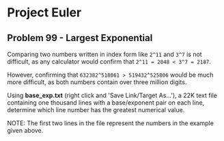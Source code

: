 # Project Euler

## Problem 99 - Largest Exponential

Comparing two numbers written in index form like `2^11` and `3^7` is not difficult, as any calculator would confirm that `2^11 = 2048 < 3^7 = 2187`.

However, confirming that `632382^518061 > 519432^525806` would be much more difficult, as both numbers contain over three million digits.

Using **base_exp.txt** (right click and 'Save Link/Target As...'), a 22K text file containing one thousand lines with a base/exponent pair on each line, determine which line number has the greatest numerical value.

NOTE: The first two lines in the file represent the numbers in the example given above.
